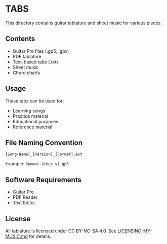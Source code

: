# TABS

This directory contains guitar tablature and sheet music for various pieces.

## Contents

- Guitar Pro files (.gp5, .gpx)
- PDF tablature
- Text-based tabs (.txt)
- Sheet music
- Chord charts

## Usage

These tabs can be used for:

- Learning songs
- Practice material
- Educational purposes
- Reference material

## File Naming Convention

```
[Song-Name]_[Version]_[Format].ext
```

Example: `Summer-Vibes_v1.gp5`

## Software Requirements

- Guitar Pro
- PDF Reader
- Text Editor

## License

All tablature is licensed under CC BY-NC-SA 4.0. See [LICENSING-MY-MUSIC.md](../LICENSING-MY-MUSIC.md) for details.
